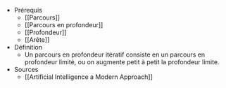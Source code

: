 - Prérequis
	- [[Parcours]]
	- [[Parcours en profondeur]]
	- [[Profondeur]]
	- [[Arête]]
- Définition
	-	Un parcours en profondeur itératif consiste en un parcours en profondeur limité, ou on augmente petit à petit la profondeur limite.
- Sources
	- [[Artificial Intelligence a Modern Approach]]
